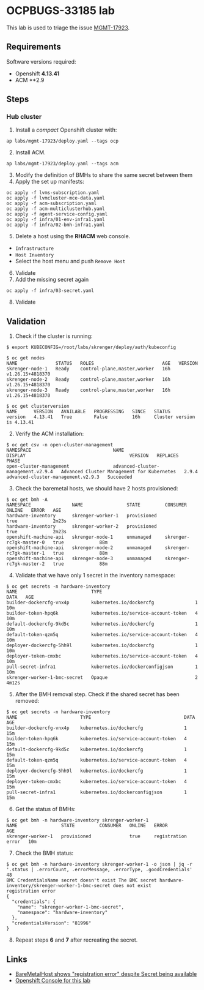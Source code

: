 # OCPBUGS-33185 lab
This lab is used to triage the issue [MGMT-17923](https://issues.redhat.com/browse/MGMT-17923).

## Requirements
Software versions required:
* Openshift **4.13.41**
* ACM **2.9

## Steps
### Hub cluster
1. Install a _compact_ Openshift cluster with:
```shell
ap labs/mgmt-17923/deploy.yaml --tags ocp
```
2. Install ACM.
```shell
ap labs/mgmt-17923/deploy.yaml --tags acm
```
3. Modify the definition of BMHs to share the same secret between them
4. Apply the set up manifests:
```shell
oc apply -f lvms-subscription.yaml
oc apply -f lvmcluster-mce-data.yaml
oc apply -f acm-subscription.yaml
oc apply -f acm-multiclusterhub.yaml
oc apply -f agent-service-config.yaml
oc apply -f infra/01-env-infra1.yaml
oc apply -f infra/02-bmh-infra1.yaml
```
5. Delete a host using the **RHACM** web console.
* `Infrastructure`
 * `Host Inventory`
  * Select the host menu and push `Remove Host`
6. Validate
7. Add the missing secret again
```shell
oc apply -f infra/03-secret.yaml
```
8. Validate

## Validation
1. Check if the cluster is running:
```shell
$ export KUBECONFIG=/root/labs/skrenger/deploy/auth/kubeconfig

$ oc get nodes
NAME              STATUS   ROLES                         AGE   VERSION
skrenger-node-1   Ready    control-plane,master,worker   16h   v1.26.15+4818370
skrenger-node-2   Ready    control-plane,master,worker   16h   v1.26.15+4818370
skrenger-node-3   Ready    control-plane,master,worker   16h   v1.26.15+4818370

$ oc get clusterversion
NAME      VERSION   AVAILABLE   PROGRESSING   SINCE   STATUS
version   4.13.41   True        False         16h     Cluster version is 4.13.41
```
2. Verify the ACM installation:
```shell
$ oc get csv -n open-cluster-management
NAMESPACE                              NAME                                  DISPLAY                                      VERSION   REPLACES                              PHASE
open-cluster-management                advanced-cluster-management.v2.9.4   Advanced Cluster Management for Kubernetes   2.9.4     advanced-cluster-management.v2.9.3   Succeeded
```
3. Check the baremetal hosts, we should have 2 hosts provisioned:
```shell
$ oc get bmh -A
NAMESPACE               NAME                STATE         CONSUMER                  ONLINE   ERROR   AGE
hardware-inventory      skrenger-worker-1   provisioned                             true             2m23s
hardware-inventory      skrenger-worker-2   provisioned                             true             2m23s
openshift-machine-api   skrenger-node-1     unmanaged     skrenger-rc7gk-master-0   true             88m
openshift-machine-api   skrenger-node-2     unmanaged     skrenger-rc7gk-master-1   true             88m
openshift-machine-api   skrenger-node-3     unmanaged     skrenger-rc7gk-master-2   true             88m
```
4. Validate that we have only 1 secret in the inventory namespace:
```shell
$ oc get secrets -n hardware-inventory
NAME                           TYPE                                  DATA   AGE
builder-dockercfg-vnx4p        kubernetes.io/dockercfg               1      10m
builder-token-hpq6k            kubernetes.io/service-account-token   4      10m
default-dockercfg-9kd5c        kubernetes.io/dockercfg               1      10m
default-token-qzm5q            kubernetes.io/service-account-token   4      10m
deployer-dockercfg-5hh9l       kubernetes.io/dockercfg               1      10m
deployer-token-cmxbc           kubernetes.io/service-account-token   4      10m
pull-secret-infra1             kubernetes.io/dockerconfigjson        1      10m
skrenger-worker-1-bmc-secret   Opaque                                2      4m12s
```
5. After the BMH removal step. Check if the shared secret has been removed:
```shell
$ oc get secrets -n hardware-inventory
NAME                       TYPE                                  DATA   AGE
builder-dockercfg-vnx4p    kubernetes.io/dockercfg               1      15m
builder-token-hpq6k        kubernetes.io/service-account-token   4      15m
default-dockercfg-9kd5c    kubernetes.io/dockercfg               1      15m
default-token-qzm5q        kubernetes.io/service-account-token   4      15m
deployer-dockercfg-5hh9l   kubernetes.io/dockercfg               1      15m
deployer-token-cmxbc       kubernetes.io/service-account-token   4      15m
pull-secret-infra1         kubernetes.io/dockerconfigjson        1      15m
```
6. Get the status of BMHs:
```shell
$ oc get bmh -n hardware-inventory skrenger-worker-1
NAME                STATE         CONSUMER   ONLINE   ERROR                AGE
skrenger-worker-1   provisioned              true     registration error   10m
```
7. Check the BMH status:
```shell
$ oc get bmh -n hardware-inventory skrenger-worker-1 -o json | jq -r '.status | .errorCount, .errorMessage, .errorType, .goodCredentials'
48
BMC CredentialsName secret doesn't exist The BMC secret hardware-inventory/skrenger-worker-1-bmc-secret does not exist
registration error
{
  "credentials": {
    "name": "skrenger-worker-1-bmc-secret",
    "namespace": "hardware-inventory"
  },
  "credentialsVersion": "81996"
}
```
8. Repeat steps **6** and **7** after recreating the secret.

## Links
* [BareMetalHost shows "registration error" despite Secret being available](https://issues.redhat.com/browse/MGMT-17923)
* [Openshift Console for this lab](https://console-openshift-console.apps.skrenger.local.lab/)
